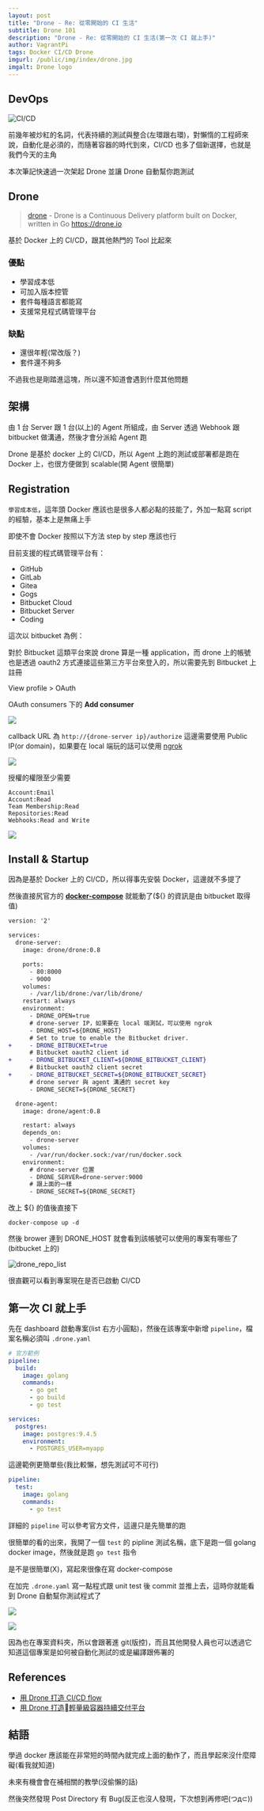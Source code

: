 ```yaml
---
layout: post
title: "Drone - Re: 從零開始的 CI 生活"
subtitle: Drone 101
description: "Drone - Re: 從零開始的 CI 生活(第一次 CI 就上手)"
author: VagrantPi
tags: Docker CI/CD Drone
imgurl: /public/img/index/drone.jpg
imgalt: Drone logo
---
```


## DevOps

![CI/CD](https://dzone.com/storage/temp/7825454-screen-shot-2018-01-12-at-102231-am.png)

前幾年被炒紅的名詞，代表持續的測試與整合(左環跟右環)，對懶惰的工程師來說，自動化是必須的，而隨著容器的時代到來，CI/CD 也多了個新選擇，也就是我們今天的主角

本次筆記快速過一次架起 Drone 並讓 Drone 自動幫你跑測試

## Drone

> [drone](https://github.com/drone/drone) - Drone is a Continuous Delivery platform built on Docker, written in Go https://drone.io

基於 Docker 上的 CI/CD，跟其他熱門的 Tool 比起來

### 優點

- 學習成本低
- 可加入版本控管
- 套件每種語言都能寫
- 支援常見程式碼管理平台

### 缺點

- 還很年輕(常改版？)
- 套件還不夠多

不過我也是剛踏進這塊，所以還不知道會遇到什麼其他問題

## 架構

由 1 台 Server 跟 1 台(以上)的 Agent 所組成，由 Server 透過 Webhook 跟 bitbucket 做溝通，然後才會分派給 Agent 跑

Drone 是基於 docker 上的 CI/CD，所以 Agent 上跑的測試或部署都是跑在 Docker 上，也很方便做到 scalable(開 Agent 很簡單)

## Registration

`學習成本低`，這年頭 Docker 應該也是很多人都必點的技能了，外加一點寫 script 的經驗，基本上是無痛上手

即使不會 Docker 按照以下方法 step by step 應該也行

目前支援的程式碼管理平台有：

* GitHub
* GitLab
* Gitea
* Gogs
* Bitbucket Cloud
* Bitbucket Server
* Coding

這次以 bitbucket 為例：

對於 Bitbucket 這類平台來說 drone 算是一種 application，而 drone 上的帳號也是透過 oauth2 方式連接這些第三方平台來登入的，所以需要先到 Bitbucket 上註冊

View profile > OAuth 

OAuth consumers 下的 **Add consumer**

![](https://i.imgur.com/7FX0dWw.png)

callback URL 為 `http://{drone-server ip}/authorize`
這邊需要使用 Public IP(or domain)，如果要在 local 端玩的話可以使用 [ngrok](http://docs.drone.io/setup-with-ngrok/)

![](https://i.imgur.com/dLmpF5Z.png)

授權的權限至少需要

```
Account:Email
Account:Read
Team Membership:Read
Repositories:Read
Webhooks:Read and Write
```

![](https://i.imgur.com/xqUCjJ2.png)

## Install & Startup

因為是基於 Docker 上的 CI/CD，所以得事先安裝 Docker，這邊就不多提了

然後直接尻官方的 [**docker-compose**](http://docs.drone.io/install-for-bitbucket-cloud/) 就能動了(${} 的資訊是由 bitbucket 取得值)

```diff
version: '2'

services:
  drone-server:
    image: drone/drone:0.8

    ports:
      - 80:8000
      - 9000
    volumes:
      - /var/lib/drone:/var/lib/drone/
    restart: always
    environment:
      - DRONE_OPEN=true
      # drone-server IP，如果要在 local 端測試，可以使用 ngrok
      - DRONE_HOST=${DRONE_HOST}
      # Set to true to enable the Bitbucket driver.
+     - DRONE_BITBUCKET=true
      # Bitbucket oauth2 client id
+     - DRONE_BITBUCKET_CLIENT=${DRONE_BITBUCKET_CLIENT}
      # Bitbucket oauth2 client secret
+     - DRONE_BITBUCKET_SECRET=${DRONE_BITBUCKET_SECRET}
      # drone server 與 agent 溝通的 secret key
      - DRONE_SECRET=${DRONE_SECRET}

  drone-agent:
    image: drone/agent:0.8

    restart: always
    depends_on:
      - drone-server
    volumes:
      - /var/run/docker.sock:/var/run/docker.sock
    environment:
      # drone-server 位置
      - DRONE_SERVER=drone-server:9000
      # 跟上面的一樣
      - DRONE_SECRET=${DRONE_SECRET}
```

改上 ${} 的值後直接下

`docker-compose up -d`

然後 brower 連到 DRONE_HOST 就會看到該帳號可以使用的專案有哪些了(bitbucket 上的)

![drone_repo_list](https://i.imgur.com/G5lizr3.png)

很直觀可以看到專案現在是否已啟動 CI/CD

## 第一次 CI 就上手

先在 dashboard 啟動專案(list 右方小圓點)，然後在該專案中新增 `pipeline`，檔案名稱必須叫 `.drone.yaml` 

```yaml
# 官方範例
pipeline:
  build:
    image: golang
    commands:
      - go get
      - go build
      - go test

services:
  postgres:
    image: postgres:9.4.5
    environment:
      - POSTGRES_USER=myapp
```

這邊範例更簡單些(我比較懶，想先測試可不可行)

```yaml
pipeline:
  test:
    image: golang
    commands:
      - go test
```

詳細的 `pipeline` 可以參考官方文件，這邊只是先簡單的跑

很簡單的看的出來，我開了一個 `test` 的 pipline 測試名稱，底下是跑一個 golang docker image，然後就是跑 `go test` 指令

是不是很簡單(X)，寫起來很像在寫 docker-compose

在加完 `.drone.yaml` 寫一點程式跟 unit test 後 commit 並推上去，這時你就能看到 Drone 自動幫你測試程式了

![](https://i.imgur.com/6lkMhan.png)

![](https://i.imgur.com/fGwvoDR.png)

因為也在專案資料夾，所以會跟著進 git(版控)，而且其他開發人員也可以透過它知道這個專案是如何被自動化測試的或是編譯跟佈署的

## References

- [用 Drone 打造 CI/CD flow](https://medium.com/asiayo-engineering/%E7%94%A8-drone-%E6%89%93%E9%80%A0-ci-cd-flow-36b9d14c7620)
- [用 Drone 打造輕量級容器持續交付平台](https://www.slideshare.net/appleboy/drone-79506886)

## 結語

學過 docker 應該能在非常短的時間內就完成上面的動作了，而且學起來沒什麼障礙(看我就知道)

未來有機會會在補相關的教學(沒偷懶的話)

然後突然發現 Post Directory 有 Bug(反正也沒人發現，下次想到再修吧(つд⊂))


